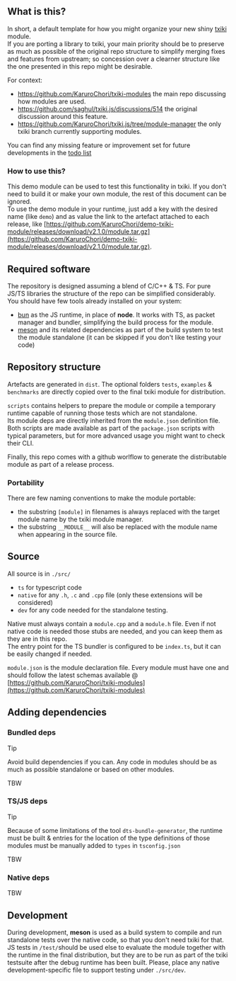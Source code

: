 ## What is this?

In short, a default template for how you might organize your new shiny [txiki](https://github.com/saghul/txiki.js) module.  
If you are porting a library to txiki, your main priority should be to preserve as much as possible of the original repo structure to simplify merging fixes and features from upstream; so concession over a clearner structure like the one presented in this repo might be desirable.

For context:

- https://github.com/KaruroChori/txiki-modules the main repo discussing how modules are used.
- https://github.com/saghul/txiki.js/discussions/514 the original discussion around this feature.
- https://github.com/KaruroChori/txiki.js/tree/module-manager the only txiki branch currently supporting modules.

You can find any missing feature or improvement set for future developments in the [todo list](./TODO.md)

### How to use this?

This demo module can be used to test this functionality in txiki. If you don't need to build it or make your own module, the rest of this document can be ignored.  
To use the demo module in your runtime, just add a key with the desired name (like `demo`) and as value the link to the artefact attached to each release, like [https://github.com/KaruroChori/demo-txiki-module/releases/download/v2.1.0/module.tar.gz](https://github.com/KaruroChori/demo-txiki-module/releases/download/v2.1.0/module.tar.gz).

## Required software

The repository is designed assuming a blend of C/C++ & TS. For pure JS/TS libraries the structure of the repo can be simplified considerably.  
You should have few tools already installed on your system:

- [bun](https://bun.sh/) as the JS runtime, in place of **node**. It works with TS, as packet manager and bundler, simplifying the build process for the module.
- [meson](https://mesonbuild.com/) and its related dependencies as part of the build system to test the module standalone (it can be skipped if you don't like testing your code)

## Repository structure

Artefacts are generated in `dist`.
The optional folders `tests`, `examples` & `benchmarks` are directly copied over to the final txiki module for distribution.

`scripts` contains helpers to prepare the module or compile a temporary runtime capable of running those tests which are not standalone.  
Its module deps are directly inherited from the `module.json` definition file.  
Both scripts are made available as part of the `package.json` scripts with typical parameters, but for more advanced usage you might want to check their CLI.

Finally, this repo comes with a github worlflow to generate the distributable module as part of a release process.

### Portability

There are few naming conventions to make the module portable:

- the substring `[module]` in filenames is always replaced with the target module name by the txiki module manager.
- the substring `__MODULE__` will also be replaced with the module name when appearing in the source file.

## Source

All source is in `./src/`

- `ts` for typescript code
- `native` for any `.h`, `.c` and `.cpp` file (only these extensions will be considered)
- `dev` for any code needed for the standalone testing.

Native must always contain a `module.cpp` and a `module.h` file. Even if not native code is needed those stubs are needed, and you can keep them as they are in this repo.  
The entry point for the TS bundler is configured to be `index.ts`, but it can be easily changed if needed.

`module.json` is the module declaration file. Every module must have one and should follow the latest schemas available @ [https://github.com/KaruroChori/txiki-modules](https://github.com/KaruroChori/txiki-modules)

## Adding dependencies

### Bundled deps

> [!TIP]
> Avoid build dependencies if you can. Any code in modules should be as much as possible standalone or based on other modules.

TBW

### TS/JS deps

> [!TIP]
> Because of some limitations of the tool `dts-bundle-generator`, the runtime must be built & entries for the location of the type definitions of those modules must be manually added to `types` in `tsconfig.json`

TBW

### Native deps

TBW

## Development

During development, **meson** is used as a build system to compile and run standalone tests over the native code, so that you don't need txiki for that.  
JS tests in `/test/`should be used else to evaluate the module together with the runtime in the final distribution, but they are to be run as part of the txiki testsuite after the debug runtime has been built.
Please, place any native development-specific file to support testing under `./src/dev`.
